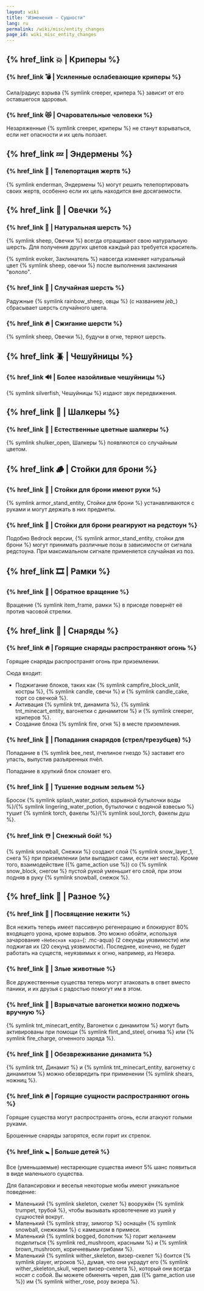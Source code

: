 ```yaml
---
layout: wiki
title: "Изменения — Сущности"
lang: ru
permalink: /wiki/misc/entity_changes
page_id: wiki_misc_entity_changes
---
```


## {% href_link 💥 | Криперы %}

### {% href_link 💣️ | Усиленные ослабевающие криперы %}
Сила/радиус взрыва {% symlink creeper, крипера %} зависит от его оставшегося здоровья.

### {% href_link 😻 | Очаровательные человеки %}
Незаряженные {% symlink creeper, криперы %} не станут взрываться, если нет опасности и их цель ползает.


## {% href_link 💤 | Эндермены %}

### {% href_link 🔄 | Телепортация жертв %}
{% symlink enderman, Эндермены %} могут решить телепортировать своих жертв, особенно если их цель находится вне досягаемости.


## {% href_link 🐑 | Овечки %}

### {% href_link 👕 | Натуральная шерсть %}
{% symlink sheep, Овечки %} всегда отращивают свою натуральную шерсть. Для получения других цветов каждый раз требуется краситель.

{% symlink evoker, Заклинатель %} навсегда изменяет натуральный цвет {% symlink sheep, овечки %} после выполнения заклинания "вололо".

### {% href_link 🌈 | Случайная шерсть %}
Радужные {% symlink rainbow_sheep, овцы %} (с названием _jeb\__) сбрасывает шерсть случайного цвета.

### {% href_link 🔥 | Сжигание шерсти %}
{% symlink sheep, Овечки %}, будучи в огне, теряют шерсть.


## {% href_link 🪲 | Чешуйницы %}

### {% href_link 🔊 | Более назойливые чешуйницы %}
{% symlink silverfish, Чешуйницы %} издают звук передвижения.


## {% href_link 🐚 | Шалкеры %}

### {% href_link 🌈 | Естественные цветные шалкеры %}
{% symlink shulker_open, Шалкеры %} появляются со случайным цветом.


## {% href_link 🪵 | Стойки для брони %}

### {% href_link 🧰 | Стойки для брони имеют руки %}
{% symlink armor_stand_entity, Стойки для брони %} устанавливаются с руками и могут держать в них предметы.

### {% href_link 🤸 | Стойки для брони реагируют на редстоун %}
Подобно Bedrock версии, {% symlink armor_stand_entity, стойки для брони %} могут принимать различные позы в зависимости от сигнала редстоуна. При максимальном сигнале применяется случайная из поз.


## {% href_link 🎞️ | Рамки %}

### {% href_link 🔄 | Обратное вращение %}
Вращение {% symlink item_frame, рамки %} в приседе повернёт её против часовой стрелки.


## {% href_link 🏹 | Снаряды %}

### {% href_link 🔥 | Горящие снаряды распространяют огонь %}
Горящие снаряды распространят огонь при приземлении.

Сюда входит:
- Поджигание блоков, таких как {% symlink campfire_block_unlit, костры %}, {% symlink candle, свечи %} и {% symlink candle_cake, торт со свечкой %}.
- Активация {% symlink tnt, динамита %}, {% symlink tnt_minecart_entity, вагонетки с динамитом %} и {% symlink creeper, криперов %}.
- Создание блока {% symlink fire, огня %} в месте приземления.

### {% href_link 🎯 | Попадания снарядов (стрел/трезубцев) %}
Попадание в {% symlink bee_nest, пчелиное гнездо %} заставит его упасть, выпустив разъяренных пчёл.

Попадание в хрупкий блок сломает его.

### {% href_link 🧯 | Тушение водным зельем %}
Бросок {% symlink splash_water_potion, взрывной бутылочки воды %}/{% symlink lingering_water_potion, бутылочки с водяной взвесью %} тушит {% symlink torch, факелы %}/{% symlink soul_torch, факелы душ %}.

### {% href_link ☃️ | Снежный бой! %}
{% symlink snowball, Снежки %} создают слой {% symlink snow_layer_1, снега %} при приземлении (или выпадают сами, если нет места). Кроме того, взаимодействие ({% game_action use %}) со {% symlink snow_block, снегом %} пустой рукой уменьшит его слой, при этом подняв в руку {% symlink snowball, снежок %}.


## {% href_link 🧩 | Разное %}

### {% href_link 🧟 | Посвящение нежити %}
Вся нежить теперь имеет пассивную регенерацию и блокируют 80% входящего урона, кроме взрывов. Это можно обойти, используя зачарование `«Небесная кара»`{: .mc-aqua} (2 секунды уязвимости) или поджигая их (20 секунд уязвимости). Последнее, конечно, не будет работать на существ, неуязвимых к огню, например, из Незера.

### {% href_link 💢 | Злые животные %}
Все дружественные существа теперь могут атаковать в ответ вместо паники, и их друзья с радостью помогут им в этом.

### {% href_link 🧨 | Взрывчатые вагонетки можно поджечь вручную %}
{% symlink tnt_minecart_entity, Вагонетки с динамитом %} могут быть активированы при помощи {% symlink flint_and_steel, огнива %} или {% symlink fire_charge, огненного заряда %}.

### {% href_link 🎇 | Обезвреживание динамита %}
{% symlink tnt, Динамит %} и {% symlink tnt_minecart_entity, вагонетку с динамитом %} можно обезвредить при применении {% symlink shears, ножниц %}.

### {% href_link 🔥 | Горящие сущности распространяют огонь %}
Горящие существа могут распространять огонь, если атакуют голыми руками.

Брошенные снаряды загорятся, если горит их стрелок.

### {% href_link 🚼️ | Больше детей %}
Все (уменьшаемые) нестареющие существа имеют 5% шанс появиться в виде маленького существа.

Для балансировки и веселья некоторые мобы имеют уникальное поведение:
- Маленький {% symlink skeleton, скелет %} вооружён {% symlink trumpet, трубой %}, чтобы вызывать кровотечение из ушей у сущностей вокруг.
- Маленький {% symlink stray, зимогор %} оснащён {% symlink snowball, снежками %} с камешком в примеси.
- Маленький {% symlink bogged, болотник %} горит желанием поделиться {% symlink red_mushroom, красными %} и {% symlink brown_mushroom, коричневыми грибами %}.
- Маленький {% symlink wither_skeleton, визер-скелет %} боится {% symlink player, игроков %}, думая, что они украдут его {% symlink wither_skeleton_skull, череп визер-скелета %}, который они всегда носят с собой. Вы можете обменять череп, дав ({% game_action use %}) им {% symlink wither_rose, розу визера %}.
